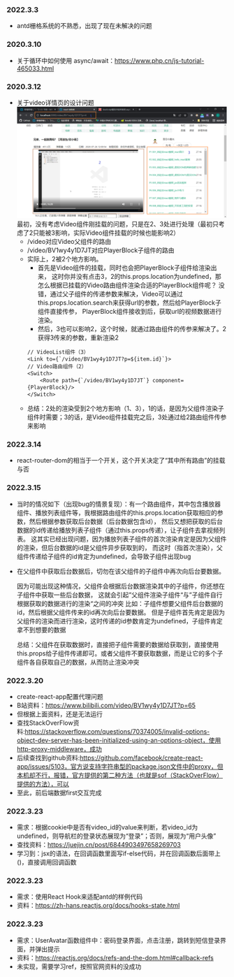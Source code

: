 ### 2022.3.3
- antd栅格系统的不熟悉，出现了现在未解决的问题
### 2020.3.10
- 关于循环中如何使用 async/await：https://www.php.cn/js-tutorial-465033.html
### 2020.3.12
- 关于video详情页的设计问题
![img.png](img.png)
  最初，没有考虑Video组件刚挂载的问题，只是在2、3处进行处理（最初只考虑了2只能被3影响，实际Video组件挂载的时候也能影响2）
  - /video对应Video父组件的路由 
  - /video/BV1wy4y1D7JT对应PlayerBlock子组件的路由 
  - 实际上，2被2个地方影响。
    - 首先是Video组件的挂载，同时也会把PlayerBlock子组件给渲染出来，
    这时你并没有点击3，2的this.props.location为undefined，那怎么根据已挂载的Video路由组件渲染合适的PlayerBlock组件呢？
    没错，通过父子组件的传递参数来解决，Video可以通过this.props.location.search来获得url的参数，然后给PlayerBlock子组件直接传参，
    PlayerBlock组件接收到后，获取url的视频数据进行渲染。
    - 然后，3也可以影响2，这个时候，就通过路由组件的传参来解决了。2获得3传来的参数，重新渲染2
    ```react
    // VideoList组件（3）
    <Link to={`/video/BV1wy4y1D7JT?p=${item.id}`}>
    // Video路由组件（2）
    <Switch>
        <Route path={`/video/BV1wy4y1D7JT`} component={PlayerBlock}/>
    </Switch>
    ```
  - 总结：2处的渲染受到2个地方影响（1、3），1的话，是因为父组件渲染子组件时需要；3的话，是Video组件挂载完之后，3处通过给2路由组件传参来影响
### 2022.3.14
  - react-router-dom的<Switch>相当于一个开关，这个开关决定了“其中所有路由”的挂载与否
### 2022.3.15
  - 当时的情况如下（出现bug的情景复现）：有一个路由组件，其中包含播放器组件、播放列表组件等，我根据路由组件的this.props.location获取相应的参数，然后根据参数获取后台数据（后台数据包含id），
    然后又想把获取的后台数据的id传递给播放列表子组件（通过this.props传递），让子组件去拿视频列表。
    这其实已经出现问题，因为播放列表子组件的首次渲染肯定是因为父组件的渲染，但后台数据的id是父组件异步获取到的，
    而这时（指首次渲染），父组件传递给子组件的id肯定为undefined，会导致子组件出现bug

  - 在父组件中获取后台数据后，切勿在该父组件的子组件中再次向后台要数据。
    
    因为可能出现这种情况，父组件会根据后台数据渲染其中的子组件，你还想在子组件中获取一些后台数据， 这就会引起”父组件渲染子组件“与”子组件自行根据获取的数据进行的渲染“之间的冲突
    比如：子组件想要父组件后台数据的id，然后根据父组件传来的id再次向后台要数据。
    但是子组件首先肯定是因为父组件的渲染而进行渲染，这时传递的id参数肯定为undefined，子组件肯定拿不到想要的数据
    
    总结：父组件在获取数据时，直接把子组件需要的数据给获取到，直接使用this.props给子组件传递即可。或者父组件不要获取数据，而是让它的多个子组件各自获取自己的数据，从而防止渲染冲突
### 2022.3.20
  - create-react-app配置代理问题
  - B站资料：https://www.bilibili.com/video/BV1wy4y1D7JT?p=65
  - 但根据上面资料，还是无法运行
  - 查找StackOverFlow资料:https://stackoverflow.com/questions/70374005/invalid-options-object-dev-server-has-been-initialized-using-an-options-object，使用http-proxy-middleware，成功
  - 后续查找到github资料:https://github.com/facebook/create-react-app/issues/5103，官方说支持字符串型的package.json文件中的proxy，但本机却不行，报错，官方提供的第二种方法（也就是sof（StackOverFlow）提供的方法），可以
  - 至此，前后端数据first交互完成
### 2022.3.23
  - 需求：根据cookie中是否有video_id的value来判断，若video_id为undefined，则导航栏的登录状态展现为“登录”；否则，展现为“用户头像”
  - 查找资料：https://juejin.cn/post/6844903497658269703
  - 学习到：jsx的语法，在回调函数里面写if-else代码，并在回调函数后面带上()，直接调用回调函数
### 2022.3.23
  - 需求：使用React Hook来适配antd的样例代码
  - 资料：https://zh-hans.reactjs.org/docs/hooks-state.html
### 2022.3.23
  - 需求：UserAvatar函数组件中：密码登录界面，点击注册，跳转到短信登录界面，并弹出提示
  - 资料：https://reactjs.org/docs/refs-and-the-dom.html#callback-refs
  - 未实现，需要学习ref，按照官网资料的没成功